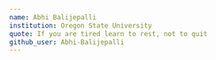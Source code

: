 ```yaml
---
name: Abhi Balijepalli
institution: Oregon State University
quote: If you are tired learn to rest, not to quit
github_user: Abhi-Balijepalli
---
```

